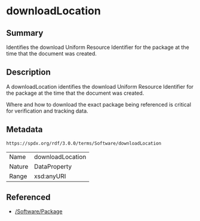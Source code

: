<!-- Automatically generated by spec-parser v2.3.0 on 2024-07-29T18:25:30.305944+00:00 -->
<!-- SPDX-License-Identifier: Community-Spec-1.0 -->

# downloadLocation

## Summary

Identifies the download Uniform Resource Identifier for the package at the time
that the document was created.


## Description

A downloadLocation identifies the download Uniform Resource Identifier
for the package at the time that the document was created.

Where and how to download the exact package being referenced
is critical for verification and tracking data.


## Metadata

`https://spdx.org/rdf/3.0.0/terms/Software/downloadLocation`


| | |
|---|---|
| Name | downloadLocation |
| Nature | DataProperty |
| Range | xsd:anyURI |




## Referenced

- [/Software/Package](../../Software/Classes/Package.md)

